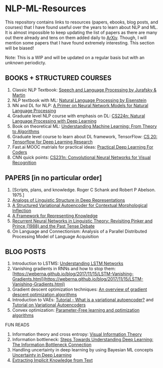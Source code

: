 # NLP-ML-Resources

This repository contains links to resources (papers, ebooks, blog posts, and courses) that I have found useful over the years to learn about NLP and ML. 
It is almost impossible to keep updating the list of papers as there are many out there already and tens on them added daily to [ArXiv](https://arxiv.org/list/cs.CL/recent). Though, I will mention some papers that I have found extremely interesting. This section will be biased!

Note: This is a WIP and will be updated on a regular basis but with an _unknown_ periodicty. 

## BOOKS + STRUCTURED COURSES

1. Classic NLP Textbook: [Speech and Language Processing by Jurafsky & Martin](https://web.stanford.edu/~jurafsky/slp3/)
2. NLP textbook with ML: [Natural Language Processing by Eisenstein](https://github.com/jacobeisenstein/gt-nlp-class/blob/master/notes/eisenstein-nlp-notes.pdf)
3. NN and DL for NLP: [A Primer on Neural Network Models for Natural Language Processing](http://u.cs.biu.ac.il/~yogo/nnlp.pdf)
4. Graduate level NLP course with emphasis on DL: [CS224n: Natural Language Processing with Deep Learning](http://web.stanford.edu/class/cs224n/syllabus.html)
5. Book on theoretical ML: [Understanding Machine Learning: From Theory to Algorithms](https://www.cs.huji.ac.il/~shais/UnderstandingMachineLearning/understanding-machine-learning-theory-algorithms.pdf)
6. Graduate level course to learn about DL framework, TensorFlow: [CS 20: Tensorflow for Deep Learning Research](http://web.stanford.edu/class/cs20si/syllabus.html)
7. Fast.ai MOOC matrials for practical ideas: [Practical Deep Learning For Coders](http://course.fast.ai/)
8. CNN quick points: [CS231n: Convolutional Neural Networks for Visual Recognition](http://cs231n.github.io/convolutional-networks/)

## PAPERS [in no particular order]

1. [Scripts, plans, and knowledge. Roger C Schank and Robert P Abelson. 1975.]
2. [Analogs of Linguistic Structure in Deep Representations](https://arxiv.org/pdf/1707.08139.pdf)
3. [A Structured Variational Autoencoder for Contextual Morphological Inflection](https://arxiv.org/pdf/1806.03746.pdf)
4. [A Framework for Representing Knowledge](http://courses.media.mit.edu/2004spring/mas966/Minsky%201974%20Framework%20for%20knowledge.pdf)
5. [Recurrent Neural Networks in Linguistic Theory: Revisiting Pinker and Prince (1988) and the Past Tense Debate](https://arxiv.org/abs/1807.04783)
6. On Language and Connectionism: Analysis of a Parallel Distributed Processing Model of Language Acquisition

## BLOG POSTS
1. Introduction to LSTMS: [Understanding LSTM Networks](http://colah.github.io/posts/2015-08-Understanding-LSTMs/)
2. Vanishing gradients in RNNs and how to stop them: [https://weberna.github.io/blog/2017/11/15/LSTM-Vanishing-Gradients.html](https://weberna.github.io/blog/2017/11/15/LSTM-Vanishing-Gradients.html)
3. Gradient descent optimization techniques: [An overview of gradient descent optimization algorithms](http://ruder.io/optimizing-gradient-descent/)
4. Introduction to VAEs: [Tutorial - What is a variational autoencoder?](https://jaan.io/what-is-variational-autoencoder-vae-tutorial/) and [Tutorial on Variational Autoencoders](https://arxiv.org/pdf/1606.05908.pdf)
5. Convex optimization: [Parameter-Free learning and optimization algorithms](https://parameterfree.wordpress.com/)

FUN READS
1. Information theory and cross entropy: [Visual Information Theory](http://colah.github.io/posts/2015-09-Visual-Information/)
2. Information bottleneck: [Steps Towards Understanding Deep Learning: The Information Bottleneck Connection](https://weberna.github.io/jekyll/update/2017/11/08/Information-Bottleneck-Part1.html)
3. Handling uncertainty in deep learning by using Bayesian ML concepts [Uncertainty in Deep Learning](http://mlg.eng.cam.ac.uk/yarin/blog_2248.html)
4. [Extracting Implicit Knowledge from Text](https://urresearch.rochester.edu/fileDownloadForInstitutionalItem.action?itemId=9181&itemFileId=19601)
